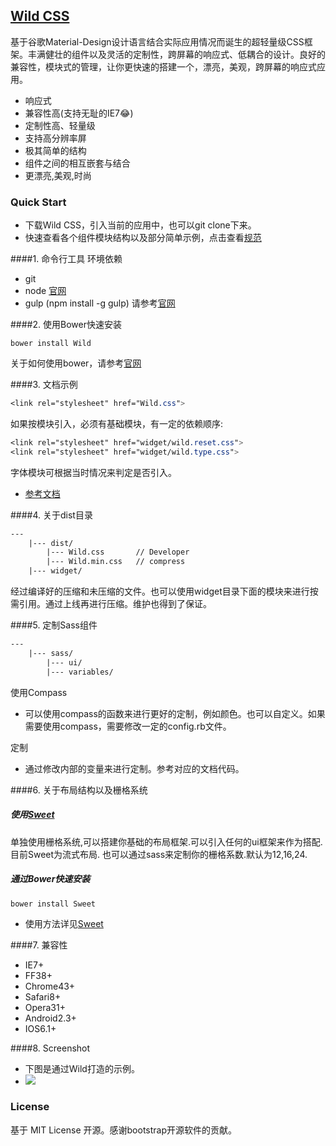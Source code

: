 ## [Wild CSS](https://github.com/SeuHkx/Wild "Wild CSS")

基于谷歌Material-Design设计语言结合实际应用情况而诞生的超轻量级CSS框架。丰满健壮的组件以及灵活的定制性，跨屏幕的响应式、低耦合的设计。良好的兼容性，模块式的管理，让你更快速的搭建一个，漂亮，美观，跨屏幕的响应式应用。

+ 响应式
+ 兼容性高(支持无耻的IE7:joy:)
+ 定制性高、轻量级
+ 支持高分辨率屏
+ 极其简单的结构
+ 组件之间的相互嵌套与结合
+ 更漂亮,美观,时尚

### Quick Start

+ 下载Wild CSS，引入当前的应用中，也可以git clone下来。
+ 快速查看各个组件模块结构以及部分简单示例，点击查看[规范](https://github.com/SeuHkx/Wild/docs "规范")

####1. 命令行工具
环境依赖
* git
* node [官网](http://nodejs.org "官网")
* gulp (npm install -g gulp) 请参考[官网](http://gulpjs.com/ "官网")

####2. 使用Bower快速安装

```
bower install Wild
```

关于如何使用bower，请参考[官网](http://bower.io/)

####3. 文档示例
```css
<link rel="stylesheet" href="Wild.css">
```

如果按模块引入，必须有基础模块，有一定的依赖顺序:
```css
<link rel="stylesheet" href="widget/wild.reset.css">
<link rel="stylesheet" href="widget/wild.type.css">
```
字体模块可根据当时情况来判定是否引入。

* [参考文档](https://github.com/SeuHkx/Wild/tree/master/docs)

####4. 关于dist目录

```html
---
    |--- dist/
        |--- Wild.css       // Developer
        |--- Wild.min.css   // compress     
    |--- widget/
```

经过编译好的压缩和未压缩的文件。也可以使用widget目录下面的模块来进行按需引用。通过上线再进行压缩。维护也得到了保证。

####5. 定制Sass组件

```html
---
    |--- sass/
        |--- ui/
        |--- variables/
```
使用Compass
* 可以使用compass的函数来进行更好的定制，例如颜色。也可以自定义。如果需要使用compass，需要修改一定的config.rb文件。

定制
* 通过修改内部的变量来进行定制。参考对应的文档代码。

####6. 关于布局结构以及栅格系统

##### 使用[Sweet](https://github.com/SeuHkx/Sweet)
单独使用栅格系统,可以搭建你基础的布局框架.可以引入任何的ui框架来作为搭配.目前Sweet为流式布局.
也可以通过sass来定制你的栅格系数.默认为12,16,24.

##### 通过Bower快速安装

```
bower install Sweet
```

+ 使用方法详见[Sweet](http://github.com/SeuHkx/Sweet)

####7. 兼容性

+ IE7+
+ FF38+
+ Chrome43+
+ Safari8+
+ Opera31+
+ Android2.3+
+ IOS6.1+

####8. Screenshot
+ 下图是通过Wild打造的示例。
+ ![](我)

### License

基于 MIT License 开源。感谢bootstrap开源软件的贡献。
